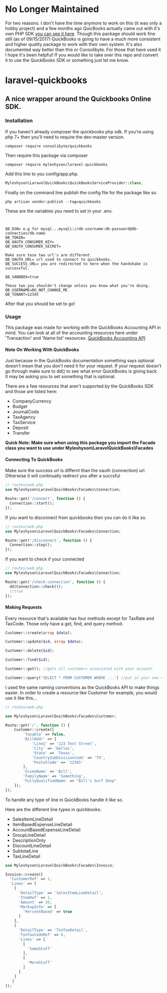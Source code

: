 # No Longer Maintained
For two reasons. I don't have the time anymore to work on this (it was only a hobby project) and a few months ago QuicBooks actually came out with it's own PHP SDK [you can see it here](https://github.com/intuit/QuickBooks-V3-PHP-SDK). Though this package should work fine still (as of 09/15/2017) QuickBooks is going to have a much more consistent and higher quality package to work with their own system. It's also documented way better than this or Consolibyte. For those that have used it I hope it's been helpful! If you would like to take over this repo and convert it to use the QuickBooks SDK or something just let me know. 

# laravel-quickbooks
## A nice wrapper around the Quickbooks Online SDK.

### Installation
If you haven't already composer the quickbooks php sdk. If you're using php 7+ then you'll need to require the dev-master version.
```
composer require consolibyte/quickbooks
```
Then require this package via composer
```
composer require myleshyson/laravel-quickbooks
```
Add this line to you config/app.php.

```php
Myleshyson\LaravelQuickBooks\QuickBooksServiceProvider::class,
```

Finally on the command line publish the config file for the package like so.

```
php artisan vendor:publish --tag=quickbooks
```

These are the variables you need to set in your .env.

```


QB_DSN= e.g for mysql...mysqli://db-username:db-password@db-connection/db-name
QB_TOKEN=
QB_OAUTH_CONSUMER_KEY=
QB_OAUTH_CONSUMER_SECRET=

Make sure tese two url's are different.
QB_OAUTH_URL= url used to connect to quickbooks. 
QB_SUCCESS_URL= you are redirected to here when the handshake is successful. 

QB_SANDBOX=true

These two you shouldn't change unless you know what you're doing.
QB_USERNAME=DO_NOT_CHANGE_ME
QB_TENANT=12345
```
After that you should be set to go!

### Usage
This package was made for working with the QuickBooks Accounting API in mind. You can look at all of the accounting resources here under 'Transaction' and 'Name list' resources. [QuickBooks Accounting API](https://developer.intuit.com/docs/api/accounting)

#### Note On Working With QuickBooks
Just because in the QuickBooks documentation something says optional doesn't mean that you don't need it for your request. If your request doesn't go through make sure to dd() to see what error QuickBooks is giving back. It may be asking you to set something that is optional.

There are a few resources that aren't supported by the QuickBooks SDK and those are listed here:

* CompanyCurrency
* Budget
* JournalCode
* TaxAgency
* TaxService
* Deposit
* Transfer


**Quick Note: Make sure when using this package you import the Facade class you want to use under Myleshyson\LaravelQuickBooks\Facades**

#### Connecting To QuickBooks
Make sure the success url is differnt than the oauth (connection) url. Otherwise it will continually redirect you after a succsful 

```php
// routes/web.php
use Myleshyson\LaravelQuickBooks\Facades\Connection;

Route::get('/connect', function () {
  Connection::start();
});
```

If you want to disconnect from quickbooks then you can do it like so.
```php
// routes/web.php
use Myleshyson\LaravelQuickBooks\Facades\Connection;

Route::get('/disconnect', function () {
  Connection::stop();
});
```
If you want to check if your connected
```php
// routes/web.php
use Myleshyson\LaravelQuickBooks\Facades\Connection;

Route::get('/check-connection', function () {
  dd(Connection::check());
  //true
});
```

#### Making Requests

Every resource that's available has four methods except for TaxRate and TaxCode. Those only have a get, find, and query method.

```php
Customer::create(array $data);

Customer::update($id, array $data);

Customer::delete($id);

Customer::find($id);

Customer::get(); //gets all customers associated with your account.

Customer::query('SELECT * FROM CUSTOMER WHERE ...') //put in your own custom query for the Customer table. 
```

I used the same naming conventions as the QuickBooks API to make things easier. In order to create a resource like Customer for example, you would use it like this...

```php
// routes/web.php

use Myleshyson\LaravelQuickBooks\Facades\Customer;

Route::get('/', function () {
    Customer::create([
        'Taxable' => false,
        'BillAddr' => [
            'Line1' => '123 Test Street',
            'City' => 'Dallas',
            'State' => 'Texas',
            'CountrySubDivisionCode' => 'TX',
            'PostalCode' => '12345'
        ],
        'GivenName' => 'Bill',
        'FamilyName' => 'Something',
        'FullyQualifiedName' => "Bill's Surf Shop"
    ]);
});
```

To handle any type of line in QuickBooks handle it like so.

Here are the different line types in quickbooks:

* SalesItemLineDetail
* ItemBasedExpenseLineDetail
* AccountBasedExpenseLineDetail
* GroupLineDetail
* DescriptionOnly
* DiscountLineDetail
* SubtotalLine
* TaxLineDetail

```php
use Myleshyson\LaravelQuickBooks\Facades\Invoice;

Invoice::create([
  'CustomerRef' => 1,
  'Lines' => [
    [
      'DetailType' => 'SalesItemLineDetail',
      'ItemRef' => 1,
      'Amount' => 20,
      'MarkupInfo' => [
        'PercentBased' => true
      ]
    ],
    [
      'DetailType' => 'TxnTaxDetail',
      'TxnTaxCodeRef' => 8,
      'Lines' => [
        [
          'SomeStuff'
        ],
        [
          'MoreStuff'
        ]
      ]
    ]
   ]
]);
```
